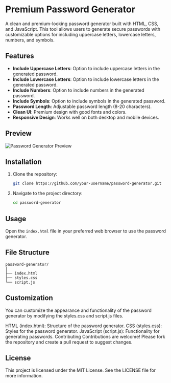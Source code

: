 # Premium Password Generator

A clean and premium-looking password generator built with HTML, CSS, and JavaScript. This tool allows users to generate secure passwords with customizable options for including uppercase letters, lowercase letters, numbers, and symbols.

## Features

- **Include Uppercase Letters**: Option to include uppercase letters in the generated password.
- **Include Lowercase Letters**: Option to include lowercase letters in the generated password.
- **Include Numbers**: Option to include numbers in the generated password.
- **Include Symbols**: Option to include symbols in the generated password.
- **Password Length**: Adjustable password length (8-20 characters).
- **Clean UI**: Premium design with good fonts and colors.
- **Responsive Design**: Works well on both desktop and mobile devices.

## Preview

![Password Generator Preview](https://via.placeholder.com/800x400)

## Installation

1. Clone the repository:
    ```bash
    git clone https://github.com/your-username/password-generator.git
    ```

2. Navigate to the project directory:
    ```bash
    cd password-generator
    ```

## Usage

Open the `index.html` file in your preferred web browser to use the password generator.

## File Structure

```plaintext
password-generator/
│
├── index.html
├── styles.css
└── script.js
```

## Customization
You can customize the appearance and functionality of the password generator by modifying the styles.css and script.js files.

HTML (index.html): Structure of the password generator.
CSS (styles.css): Styles for the password generator.
JavaScript (script.js): Functionality for generating passwords.
Contributing
Contributions are welcome! Please fork the repository and create a pull request to suggest changes.

## License
This project is licensed under the MIT License. See the LICENSE file for more information.

